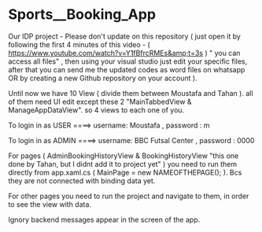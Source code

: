 # Sports__Booking_App
Our IDP project - Please don't update on this repository ( just open it by following the first 4 minutes of this video - ( https://www.youtube.com/watch?v=Y1fBfrcRMEs&amp;t=3s ) " you can access all files" , then using your visual studio just edit your specific files, after that you can send me the updated codes as word files on whatsapp OR by creating a new Github repository on your account ).

Until now we have 10 View ( divide them between Moustafa and Tahan ). all of them need UI edit except these 2 "MainTabbedView & ManageAppDataView". so 4 views to each one of you.

To login in as USER ====> username: Moustafa    , password : m

To login in as ADMIN ====> username: BBC Futsal Center    , password : 0000

For pages ( AdminBookingHistoryView  &  BookingHistoryView "this one done by Tahan, but I didnt add it to project yet" ) you need to run them directly from app.xaml.cs ( MainPage = new NAMEOFTHEPAGE(); ). Bcs they are not connected with binding data yet. 

For other pages you need to run the project and navigate to them, in order to see the view with data. 

Ignory backend messages appear in the screen of the app.


